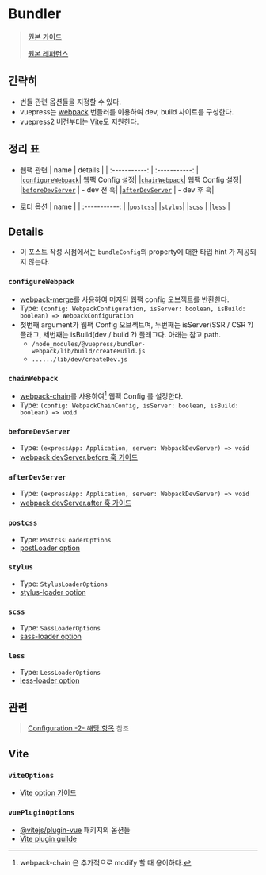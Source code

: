 # Bundler

> [원본 가이드](https://vuepress2.netlify.app/guide/bundler.html#webpack)
>
> [원본 레퍼런스](https://vuepress2.netlify.app/reference/bundler/webpack.html#configurewebpack)

## 간략히

- 번들 관련 옵션들을 지정할 수 있다.
- vuepress는 [webpack](https://webpack.js.org/) 번들러를 이용하여 dev, build 사이트를 구성한다.
- vuepress2 버전부터는 [Vite](https://vitejs.dev/)도 지원한다.

## 정리 표

- 웹팩 관련
|     name    |   details  |
| :-----------: | :-----------: |
|[`configureWebpack`](#configurewebpack)| 웹팩 Config 설정|
|[`chainWebpack`](#chainwebpack)| 웹팩 Config 설정|
|[`beforeDevServer`](#beforedevserver) | - dev 전 훅|
|[`afterDevServer`](#afterdevserver) | - dev 후 훅|

- 로더 옵션
|     name    |
| :-----------: |
|[`postcss`](#postcss)|
|[`stylus`](#stylus)|
|[`scss`](#scss) |
|[`less`](#less) |

## Details

- 이 포스트 작성 시점에서는 `bundleConfig`의 property에 대한 타입 hint 가 제공되지 않는다.

### `configureWebpack`

- [webpack-merge](https://github.com/survivejs/webpack-merge)를 사용하여
  머지된 웹팩 config 오브젝트를 반환한다.
- Type: `(config: WebpackConfiguration, isServer: boolean, isBuild: boolean) => WebpackConfiguration`
- 첫번째 argument가 웹팩 Config 오브젝트며,
  두번째는 isServer(SSR / CSR ?) 플래그, 세번째는 isBuild(dev / build ?) 플래그다. 아래는 참고 path.
  - `/node_modules/@vuepress/bundler-webpack/lib/build/createBuild.js`
  - `....../lib/dev/createDev.js`

### `chainWebpack`

- [webpack-chain](https://github.com/neutrinojs/webpack-chain)를 사용하여[^1]
  웹팩 Config 를 설정한다.
- Type: `(config: WebpackChainConfig, isServer: boolean, isBuild: boolean) => void`

### `beforeDevServer`

- Type: `(expressApp: Application, server: WebpackDevServer) => void`
- [webpack devServer.before 훅 가이드](https://webpack.js.org/configuration/dev-server/#devserverbefore)

### `afterDevServer`

- Type: `(expressApp: Application, server: WebpackDevServer) => void`
- [webpack devServer.after 훅 가이드](https://webpack.js.org/configuration/dev-server/#devserverafter)

### `postcss`

- Type: `PostcssLoaderOptions`
- [postLoader option](https://github.com/webpack-contrib/postcss-loader#options)

### `stylus`

- Type: `StylusLoaderOptions`
- [stylus-loader option](https://github.com/webpack-contrib/stylus-loader#options)

### `scss`

- Type: `SassLoaderOptions`
- [sass-loader option](https://github.com/webpack-contrib/sass-loader#options)

### `less`

- Type: `LessLoaderOptions`
- [less-loader option](https://github.com/webpack-contrib/less-loader#options)

## 관련

> [Configuration -2- 해당 항목](./config2.html#bundlerconfig) 참조

[^1]: webpack-chain 은 추가적으로 modify 할 때 용이하다.

## Vite

### `viteOptions`

- [Vite option 가이드](https://vitejs.dev/config/)

### `vuePluginOptions`

- [@vitejs/plugin-vue](https://www.npmjs.com/package/@vitejs/plugin-vue) 패키지의 옵션들
- [Vite plugin guilde](https://vitejs.dev/plugins/#vitejs-plugin-vue)
